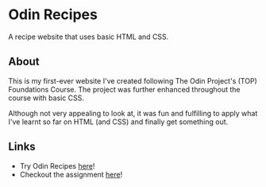 # Odin Recipes

A recipe website that uses basic HTML and CSS. 

## About

This is my first-ever website I've created following The Odin Project's (TOP) Foundations Course. The project was further enhanced throughout the course with basic CSS. 

Although not very appealing to look at, it was fun and fulfilling to apply what I've learnt so far on HTML (and CSS) and finally get something out.

## Links
* Try Odin Recipes [here](qweasd777.github.io/odin-recipes)!
* Checkout the assignment [here](https://www.theodinproject.com/lessons/foundations-recipes)!